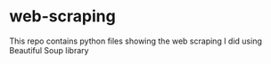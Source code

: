 # web-scraping
This repo contains python files showing the web scraping I did using Beautiful Soup library
